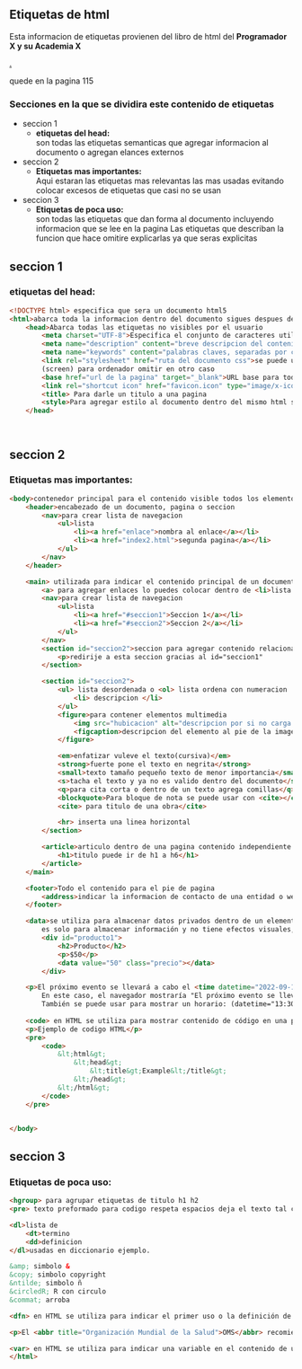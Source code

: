 ## Etiquetas de html
Esta informacion de etiquetas provienen del libro de html del **Programador X y su Academia X**

[.](https://s3.amazonaws.com/kajabi-storefronts-production/file-uploads/sites/2147489095/themes/2154274426/downloads/3f4ed77-fc1e-aaff-dd06-ad64c685b18d_Academia_X_-_HTML_v1.0.0_.pdf)

quede en la pagina 115

### Secciones en la que se dividira este contenido de etiquetas
* seccion 1
    * **etiquetas del head:**   
    son todas las etiquetas semanticas que agregar informacion al documento o agregan elances externos
* seccion 2 
    * **Etiquetas mas importantes:**   
    Aqui estaran las etiquetas mas relevantas las mas usadas evitando colocar excesos de etiquetas que casi no se usan
* seccion 3 
    * **Etiquetas de poca uso:**   
    son todas las etiquetas que dan forma al documento incluyendo informacion que se lee en la pagina
Las etiquetas que describan la funcion que hace omitire explicarlas ya que seras explicitas

## seccion 1
### etiquetas del head:
```html
<!DOCTYPE html> especifica que sera un documento html5
<html>abarca toda la informacion dentro del documento sigues despues de doctype
    <head>Abarca todas las etiquetas no visibles por el usuario
        <meta charset="UTF-8">Especifica el conjunto de caracteres utilizado en el documento UTF-8
        <meta name="description" content="breve descripcion del contenido"> 
        <meta name="keywords" content="palabras claves, separadas por comas">
        <link rel="stylesheet" href="ruta del documento css">se puede usar con media="print" solo impresoras 
        (screen) para ordenador omitir en otro caso
        <base href="url de la pagina" target="_blank">URL base para toda los enlaces, en una _blank para q se abra en una nueva pentaña
        <link rel="shortcut icon" href="favicon.icon" type="image/x-icon">agregando un icono a la pagina
        <title> Para darle un titulo a una pagina
        <style>Para agregar estilo al documento dentro del mismo html se usa entonces en el head </style>
    </head>




```
## seccion 2
### Etiquetas mas importantes:
```html
<body>contenedor principal para el contenido visible todos los elementos que se desean mostrar deben estar dentro
    <header>encabezado de un documento, pagina o seccion
        <nav>para crear lista de navegacion
            <ul>lista
                <li><a href="enlace">nombra al enlace</a></li>
                <li><a href="index2.html">segunda pagina</a></li>
            </ul>
        </nav>
    </header>

    <main> utilizada para indicar el contenido principal de un documento html
        <a> para agregar enlaces lo puedes colocar dentro de <li>lista
        <nav>para crear lista de navegacion
            <ul>lista
                <li><a href="#seccion1">Seccion 1</a></li>
                <li><a href="#seccion2">Seccion 2</a></li>
            </ul>
        </nav>
        <section id="seccion2">seccion para agregar contenido relacionado
            <p>redirije a esta seccion gracias al id="seccion1"
        </section>

        <section id="seccion2">
            <ul> lista desordenada o <ol> lista ordena con numeracion
                <li> descripcion </li>
            </ul>
            <figure>para contener elementos multimedia
                <img src="hubicacion" alt="descripcion por si no carga la imagen">
                <figcaption>descripcion del elemento al pie de la imagen</figcaption>
            </figure>

            <em>enfatizar vuleve el texto(cursiva)</em>
            <strong>fuerte pone el texto en negrita</strong>
            <small>texto tamaño pequeño texto de menor importancia</small>
            <s>tacha el texto y ya no es valido dentro del documento</s>
            <q>para cita corta o dentro de un texto agrega comillas</q>
            <blockquote>Para bloque de nota se puede usar con <cite></cite></blockquote>
            <cite> para titulo de una obra</cite>

            <hr> inserta una linea horizontal
        </section>

        <article>articulo dentro de una pagina contenido independiente y auto-contenido(entenderse de manera independiente)
            <h1>titulo puede ir de h1 a h6</h1>
        </article>
    </main>

    <footer>Todo el contenido para el pie de pagina
        <address>indicar la informacion de contacto de una entidad o web
    </footer>

    <data>se utiliza para almacenar datos privados dentro de un elemento del DOM esta etiqueta es invisible para el usuario
        es solo para almacenar información y no tiene efectos visuales, para usar esa información, debes usar javascript y hacer uso del valor almacenado en el atributo "value"
        <div id="producto1">
            <h2>Producto</h2>
            <p>$50</p>
            <data value="50" class="precio"></data>
        </div>

    <p>El próximo evento se llevará a cabo el <time datetime="2022-09-12">12 de septiembre de 2022</time></p>
        En este caso, el navegador mostraría "El próximo evento se llevará a cabo el 12 de septiembre de 2022."y el contenido dentro de la etiqueta time es una representación visual de la fecha, mientras que el atributo  datetime contiene la fecha en formato estandarizado  AAAA-MM-DD 
        También se puede usar para mostrar un horario: (datetime="13:30")
    
    <code> en HTML se utiliza para mostrar contenido de código en una página web. El contenido dentro de esta etiqueta se presenta en una fuente mono- espaciada y generalmente se muestra con un aspecto distinto al del texto normal en una página. Y se puede utilizar con la etiqueta <pre> que es similar pero los espacios y tabulaciones son mantenidos en su formato original
    <p>Ejemplo de codigo HTML</p>
    <pre>
        <code>
            &lt;html&gt;
                &lt;head&gt;
                    &lt;title&gt;Example&lt;/title&gt;
                &lt;/head&gt;
            &lt;/html&gt;
        </code>
    </pre>


</body>
```



## seccion 3
### Etiquetas de poca uso:
```html
<hgroup> para agrupar etiquetas de titulo h1 h2 
<pre> texto preformado para codigo respeta espacios deja el texto tal cual

<dl>lista de
    <dt>termino
    <dd>definicion
</dl>usadas en diccionario ejemplo.

&amp; simbolo &
&copy; simbolo copyright
&ntilde; simbolo ñ
&circledR; R con circulo
&commat; arroba

<dfn> en HTML se utiliza para indicar el primer uso o la definición de un término o una frase específica dentro de un párrafo. El navegador suele represen- tar el contenido dentro de esta etiqueta con cursiva

<p>El <abbr title="Organización Mundial de la Salud">OMS</abbr> recomienda el uso de pendejadas</p> abbr se utiliza para indicar una abreviatura ayuda a describir el significado del contenido.

<var> en HTML se utiliza para indicar una variable en el contenido de una página web. Se utiliza principalmente en contenido matemático y científico
</html>
```


